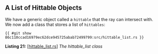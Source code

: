 ## A List of Hittable Objects

We have a generic object called a `hittable` that the ray can intersect with. We now add a class that stores a list of `hittables`:

```rust,norun,noplayground
{{ #git show 86c110ccad16979ec62dce945725abab72499799:src/hittable_list.rs }}
```

**Listing 21:** [[hittable_list.rs](https://github.com/goldnor/code/blob/86c110ccad16979ec62dce945725abab72499799/src/hittable_list.rs)] *The hittable_list class*

<br>
